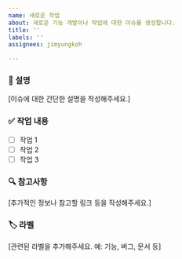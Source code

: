```yaml
---
name: 새로운 작업
about: 새로운 기능 개발이나 작업에 대한 이슈를 생성합니다.
title: ''
labels: ''
assignees: jimyungkoh

---
```


### 📝 설명
[이슈에 대한 간단한 설명을 작성해주세요.]

### ✅ 작업 내용
- [ ] 작업 1
- [ ] 작업 2
- [ ] 작업 3

### 🔍 참고사항
[추가적인 정보나 참고할 링크 등을 작성해주세요.]

### 🏷 라벨
[관련된 라벨을 추가해주세요. 예: 기능, 버그, 문서 등]
